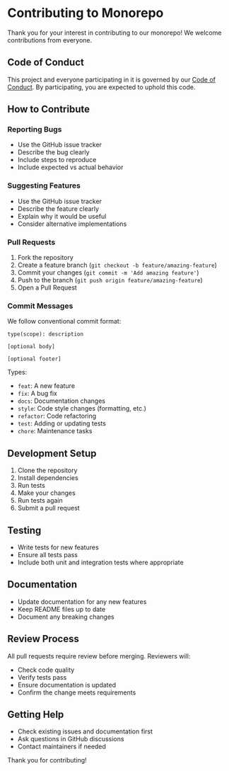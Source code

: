 # Contributing to Monorepo

Thank you for your interest in contributing to our monorepo! We welcome contributions from everyone.

## Code of Conduct

This project and everyone participating in it is governed by our [Code of Conduct](CODE_OF_CONDUCT.md). By participating, you are expected to uphold this code.

## How to Contribute

### Reporting Bugs

- Use the GitHub issue tracker
- Describe the bug clearly
- Include steps to reproduce
- Include expected vs actual behavior

### Suggesting Features

- Use the GitHub issue tracker
- Describe the feature clearly
- Explain why it would be useful
- Consider alternative implementations

### Pull Requests

1. Fork the repository
2. Create a feature branch (`git checkout -b feature/amazing-feature`)
3. Commit your changes (`git commit -m 'Add amazing feature'`)
4. Push to the branch (`git push origin feature/amazing-feature`)
5. Open a Pull Request

### Commit Messages

We follow conventional commit format:

```
type(scope): description

[optional body]

[optional footer]
```

Types:
- `feat`: A new feature
- `fix`: A bug fix
- `docs`: Documentation changes
- `style`: Code style changes (formatting, etc.)
- `refactor`: Code refactoring
- `test`: Adding or updating tests
- `chore`: Maintenance tasks

## Development Setup

1. Clone the repository
2. Install dependencies
3. Run tests
4. Make your changes
5. Run tests again
6. Submit a pull request

## Testing

- Write tests for new features
- Ensure all tests pass
- Include both unit and integration tests where appropriate

## Documentation

- Update documentation for any new features
- Keep README files up to date
- Document any breaking changes

## Review Process

All pull requests require review before merging. Reviewers will:

- Check code quality
- Verify tests pass
- Ensure documentation is updated
- Confirm the change meets requirements

## Getting Help

- Check existing issues and documentation first
- Ask questions in GitHub discussions
- Contact maintainers if needed

Thank you for contributing!
